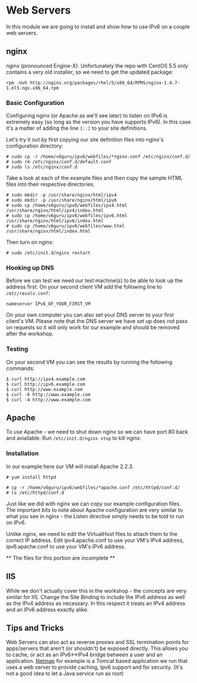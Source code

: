 # Web Servers

In this module we are going to install and show how to use IPv6 on a couple web servers.

## nginx

nginx (pronounced Engine-X). Unfortunately the repo with CentOS 5.5 only contains a very old installer, so we need to get the updated package:

    rpm -Uvh http://nginx.org/packages/rhel/5/x86_64/RPMS/nginx-1.4.7-1.el5.ngx.x86_64.rpm
    
### Basic Configuration

Configuring nginx (or Apache as we'll see later) to listen on IPv6 is extremely easy (so long as the version you have supports IPv6). In this case it's a matter of adding the line `[::]` to your site definitions.

Let's try it out by first copying our site definition files into nginx's configuration directory:

    # sudo cp -r /home/v6guru/ipv6/webfiles/*nginx.conf /etc/nginx/conf.d/
    # sudo rm /etc/nginx/conf.d/default.conf
    # sudo ls /etc/nginx/conf.d

Take a look at each of the example files and then copy the sample HTML files into their respective directories.

    # sudo mkdir -p /usr/share/nginx/html/ipv4
    # sudo mkdir -p /usr/share/nginx/html/ipv6
    # sudo cp /home/v6guru/ipv6/webfiles/ipv4.html /usr/share/nginx/html/ipv4/index.html
    # sudo cp /home/v6guru/ipv6/webfiles/ipv6.html /usr/share/nginx/html/ipv6/index.html
    # sudo cp /home/v6guru/ipv6/webfiles/www.html /usr/share/nginx/html/index.html

Then turn on nginx:

    # sudo /etc/init.d/nginx restart

### Hooking up DNS

Before we can test we need our test machine(s) to be able to look up the address first. On your second client VM add the following line to `/etc/resolv.conf`:

    nameserver IPv6_OF_YOUR_FIRST_VM

On your own computer you can also set your DNS server to your first client's VM. Please note that the DNS server we have set up does not pass on requests so it will only work for our example and should be removed after the workshop.

### Testing

On your second VM you can see the results by running the following commands:

    $ curl http://ipv4.example.com
    $ curl http://ipv6.example.com
    $ curl http://www.example.com
    $ curl -6 http://www.example.com
    $ curl -4 http://www.example.com

## Apache

To use Apache - we need to shut down nginx so we can have port 80 back and aviailable. Run `/etc/init.d/nginx stop` to kill nginx.

### Installation

In our example here our VM will install Apache 2.2.3.

    # yum install httpd

    # cp -r /home/v6guru/ipv6/webfiles/*apache.conf /etc/httpd/conf.d/
    # ls /etc/httpd/conf.d

Just like we did with nginx we can copy our example configuration files. The important bits to note about Apache configuration are very similar to what you see in nginx - the Listen directive simply needs to be told to run on IPv6.

Unlike nginx, we need to edit the VirtualHost files to attach them to the correct IP address. Edit ipv4.apache.conf to use your VM's IPv4 address, ipv6.apache.conf to use your VM's IPv6 address.
  

** The files for this portion are incomplete **

## IIS

While we don't actually cover this in the workshop - the concepts are very similar for IIS. Change the Site Binding to include the IPv6 address as well as the IPv4 address as necessary. In this respect it treats an IPv4 address and an IPv6 address exactly alike.

## Tips and Tricks

Web Servers can also act as reverse proxies and SSL termination points for apps/servers that aren't (or shouldn't) be exposed directly. This allows you to cache, or act as an IPv6<->IPv4 bridge between a user and an application. [Netmap](http://netmap.cybera.ca) for example is a Tomcat based application we run that uses a web server to provide caching, Ipv6 support and for security. (It's not a good idea to let a Java service run as root)

